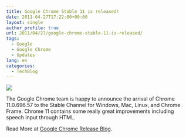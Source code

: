 ```yaml
---
title: Google Chrome Stable 11 is released!
date: 2011-04-27T17:22:00+00:00
layout: single
author_profile: true
url: 2011/04/27/google-chrome-stable-11-is-released/
tags:
  - Google
  - Google Chrome
  - Updates
lang: en
categories: 
  - TechBlog
---
```

[![](http://2.bp.blogspot.com/-lhUhodCMhDw/TagUpuHi9sI/AAAAAAAAD2Q/vUMefzo_0VM/s1600/new-chrome-logo.png)](http://2.bp.blogspot.com/-lhUhodCMhDw/TagUpuHi9sI/AAAAAAAAD2Q/vUMefzo_0VM/s1600/new-chrome-logo.png)

The Google Chrome team is happy to announce the arrival of Chrome 11.0.696.57 to the Stable Channel for Windows, Mac, Linux, and Chrome Frame. Chrome 11 contains some really great improvements including speech input through HTML.

Read More at [Google Chrome Release Blog](http://googlechromereleases.blogspot.com/2011/04/chrome-stable-update.html).